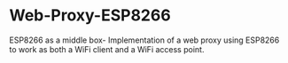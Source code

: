 # Web-Proxy-ESP8266
ESP8266 as a middle box- Implementation of a web proxy using ESP8266 to work as both a WiFi client and a WiFi access point.
